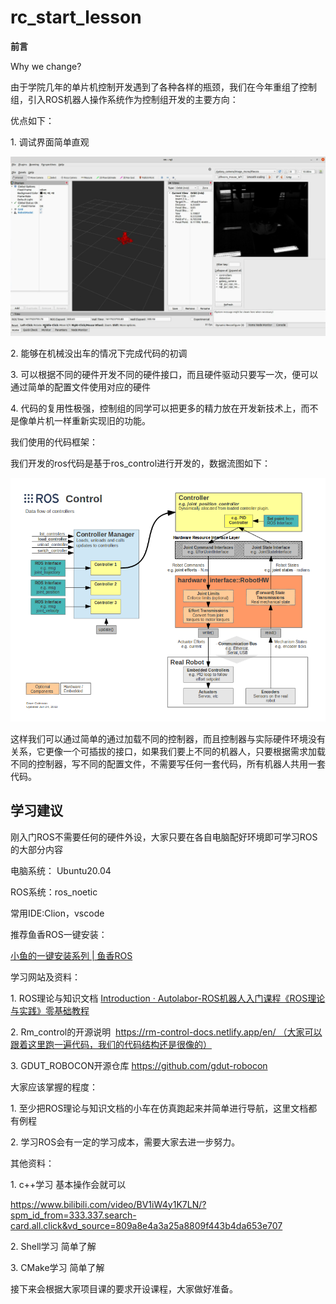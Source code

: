 # rc_start_lesson

**前言**

Why we change?

由于学院几年的单片机控制开发遇到了各种各样的瓶颈，我们在今年重组了控制组，引入ROS机器人操作系统作为控制组开发的主要方向：

优点如下：

1. 调试界面简单直观

![](config/1-1.png)

2. 能够在机械没出车的情况下完成代码的初调

3. 可以根据不同的硬件开发不同的硬件接口，而且硬件驱动只要写一次，便可以通过简单的配置文件使用对应的硬件

4. 代码的复用性极强，控制组的同学可以把更多的精力放在开发新技术上，而不是像单片机一样重新实现旧的功能。

我们使用的代码框架：

我们开发的ros代码是基于ros_control进行开发的，数据流图如下：

![](config/1-2.png)

这样我们可以通过简单的通过加载不同的控制器，而且控制器与实际硬件环境没有关系，它更像一个可插拔的接口，如果我们要上不同的机器人，只要根据需求加载不同的控制器，写不同的配置文件，不需要写任何一套代码，所有机器人共用一套代码。

## **学习建议**

刚入门ROS不需要任何的硬件外设，大家只要在各自电脑配好环境即可学习ROS的大部分内容

电脑系统： Ubuntu20.04

ROS系统：ros_noetic

常用IDE:Clion，vscode

推荐鱼香ROS一键安装：

[小鱼的一键安装系列 | 鱼香ROS](https://fishros.org.cn/forum/topic/20/%E5%B0%8F%E9%B1%BC%E7%9A%84%E4%B8%80%E9%94%AE%E5%AE%89%E8%A3%85%E7%B3%BB%E5%88%97?lang=zh-CN)

学习网站及资料：

1. ROS理论与知识文档 [Introduction · Autolabor-ROS机器人入门课程《ROS理论与实践》零基础教程](http://www.autolabor.com.cn/book/ROSTutorials/index.html)

2. Rm_control的开源说明  https://rm-control-docs.netlify.app/en/ （大家可以跟着这里跑一遍代码，我们的代码结构还是很像的）

3. GDUT_ROBOCON开源仓库 https://github.com/gdut-robocon

大家应该掌握的程度：

1. 至少把ROS理论与知识文档的小车在仿真跑起来并简单进行导航，这里文档都有例程

2. 学习ROS会有一定的学习成本，需要大家去进一步努力。

其他资料：

1. c++学习 基本操作会就可以

https://www.bilibili.com/video/BV1iW4y1K7LN/?spm_id_from=333.337.search-card.all.click&vd_source=809a8e4a3a25a8809f443b4da653e707

2. Shell学习 简单了解

3. CMake学习 简单了解

接下来会根据大家项目课的要求开设课程，大家做好准备。
